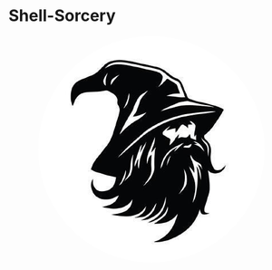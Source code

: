 # Shell-Sorcery



<div align="center">
    <img src="./wizard.png" alt="Profile Image" style="border-radius: 50%; width: 400px; height: 400px; object-fit: cover;">
</div>



